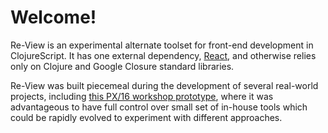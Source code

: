 # Welcome!

Re-View is an experimental alternate toolset for front-end development in ClojureScript. It has one external dependency, [React](https://facebook.github.io/react/), and otherwise relies only on Clojure and Google Closure standard libraries. 

Re-View was built piecemeal during the development of several real-world projects, including [this PX/16 workshop prototype](http://px16.matt.is), where it was advantageous to have full control over small set of in-house tools which could be rapidly evolved to experiment with different approaches.

